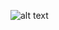 ![alt text](https://images.pexels.com/photos/27362197/pexels-photo-27362197/free-photo-of-pemandangan-lanskap-lansekap-alam.jpeg?auto=compress&cs=tinysrgb&w=600&lazy=load?raw=true)
